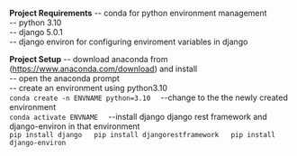 **Project Requirements**
  -- conda for python environment management  
  -- python 3.10  
  -- django 5.0.1  
  -- django environ for configuring enviroment variables in django  


**Project Setup**
    -- download anaconda from (https://www.anaconda.com/download)  and install  
    -- open the anaconda prompt  
    -- create an environment using python3.10  
    ```
      conda create -n ENVNAME python=3.10  
    ```
    --change to the the newly created environment  
    ```
      conda activate ENVNAME  
    ```
    --install django django rest framework and django-environ in that environment  
    ```
      pip install django  
      pip install djangorestframework  
      pip install django-environ  
    ```
    
    
  
